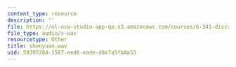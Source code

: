 ```yaml
---
content_type: resource
description: ''
file: https://ol-ocw-studio-app-qa.s3.amazonaws.com/courses/6-341-discrete-time-signal-processing-fall-2005/593957841507eed6eaded8e7a5fb8a53_shenyuan.wav
file_type: audio/x-wav
resourcetype: Other
title: shenyuan.wav
uid: 59395784-1507-eed6-eade-d8e7a5fb8a53
---
```

